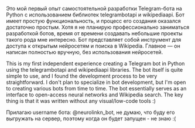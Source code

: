 Это мой первый опыт самостоятельной разработки Telegram-бота на Python с использованием библиотек telegrambotapi и wikipediaapi. Бот имеет простую функциональность, и процесс его создания оказался достаточно простым. Хотя я не планирую профессионально заниматься разработкой ботов, время от времени создавать небольшие проекты такого рода мне интересно. Бот представляет собой инструмент для доступа к открытым нейросетям и поиска в Wikipedia. Главное — он написан полностью вручную, без использования нейросетей.


This is my first independent experience creating a Telegram bot in Python using the telegrambotapi and wikipediaapi libraries. The bot itself is quite simple to use, and I found the development process to be very straightforward. I don't plan to specialize in bot development, but I'm open to creating various bots from time to time. The bot essentially serves as an interface to open-access neural networks and Wikipedia search. The key thing is that it was written without any visual/low-code tools :)

Прилагаю username бота: @neurolinkn_bot, не думаю, что буду его выгружать на сервер, поэтому когда он будет запущен - не знаю :(
